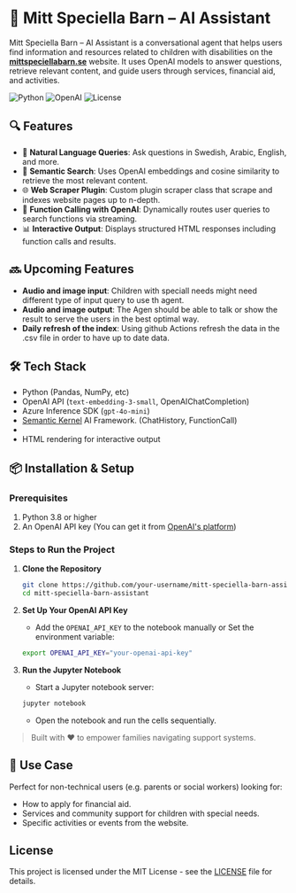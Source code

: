 # 🤖 Mitt Speciella Barn – AI Assistant

Mitt Speciella Barn – AI Assistant is a conversational agent that helps users find information and resources related to children with disabilities on the **[mittspeciellabarn.se](https://mittspeciellabarn.se/)** website. It uses OpenAI models to answer questions, retrieve relevant content, and guide users through services, financial aid, and activities.

![Python](https://img.shields.io/badge/Python-3.8%2B-blue.svg)
![OpenAI](https://img.shields.io/badge/OpenAI-API%20v4-blue.svg)
![License](https://img.shields.io/badge/License-MIT-green.svg)

## 🔍 Features

- 💬 **Natural Language Queries**: Ask questions in Swedish, Arabic, English, and more.
- 🧠 **Semantic Search**: Uses OpenAI embeddings and cosine similarity to retrieve the most relevant content.
- 🌐 **Web Scraper Plugin**: Custom plugin scraper class that scrape and indexes website pages up to n-depth.
- 🔧 **Function Calling with OpenAI**: Dynamically routes user queries to search functions via streaming.
- 📊 **Interactive Output**: Displays structured HTML responses including function calls and results.

## 🔜 Upcoming Features
- **Audio and image input**: Children with speciall needs might need different type of input query to use th agent.
- **Audio and image output**: The Agen should be able to talk or show the result to serve the users in the best optimal way.
- **Daily refresh of the index**: Using github Actions refresh the data in the .csv file in order to have up to date data.

## 🛠️ Tech Stack

- Python (Pandas, NumPy, etc)
- OpenAI API (`text-embedding-3-small`, OpenAIChatCompletion)
- Azure Inference SDK (`gpt-4o-mini`)
- [Semantic Kernel](https://aka.ms/ai-agents-beginners/semantic-kernel) AI Framework. (ChatHistory, FunctionCall)
-  
- HTML rendering for interactive output

## 📦 Installation & Setup

### Prerequisites

1. Python 3.8 or higher
2. An OpenAI API key (You can get it from [OpenAI's platform](https://platform.openai.com/))

### Steps to Run the Project

1. **Clone the Repository**
    ```bash
    git clone https://github.com/your-username/mitt-speciella-barn-assistant.git
    cd mitt-speciella-barn-assistant
    ```

2. **Set Up Your OpenAI API Key**
    - Add the `OPENAI_API_KEY` to the notebook manually or Set the environment variable:
    ```bash
    export OPENAI_API_KEY="your-openai-api-key"
    ```

3. **Run the Jupyter Notebook**
    - Start a Jupyter notebook server:
    ```bash
    jupyter notebook
    ```
    - Open the notebook and run the cells sequentially.

> Built with ❤️ to empower families navigating support systems.

## 🚀 Use Case

Perfect for non-technical users (e.g. parents or social workers) looking for:
- How to apply for financial aid.
- Services and community support for children with special needs.
- Specific activities or events from the website.

## License

This project is licensed under the MIT License - see the [LICENSE](LICENSE) file for details.
